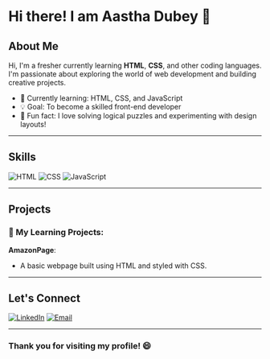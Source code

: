 # Hi there! I am Aastha Dubey 👋

## About Me
Hi, I'm a fresher currently learning **HTML**, **CSS**, and other coding languages. I'm passionate about exploring the world of web development and building creative projects. 

- 🌱 Currently learning: HTML, CSS, and JavaScript
- 💡 Goal: To become a skilled front-end developer
- 🎯 Fun fact: I love solving logical puzzles and experimenting with design layouts!

---

## Skills

![HTML](https://img.shields.io/badge/-HTML-orange?logo=html5&logoColor=white)
![CSS](https://img.shields.io/badge/-CSS-blue?logo=css3&logoColor=white)
![JavaScript](https://img.shields.io/badge/-JavaScript-yellow?logo=javascript&logoColor=black)

---

## Projects

### 🚀 My Learning Projects:
**AmazonPage**: 
   - A basic webpage built using HTML and styled with CSS.

---

## Let's Connect

[![LinkedIn](https://img.shields.io/badge/-LinkedIn-blue?logo=linkedin&logoColor=white)](https://www.linkedin.com/in/aastha-dubey-86aa35292/)
[![Email](https://img.shields.io/badge/-Email-red?logo=gmail&logoColor=white)](mailto:dubeyaastha21@gmail.com)



---

### Thank you for visiting my profile! 😄
